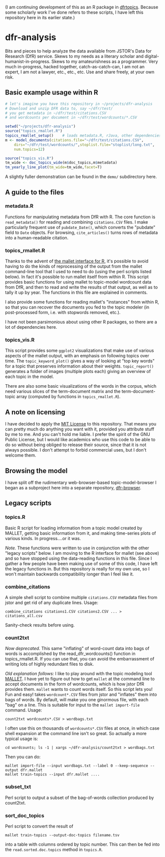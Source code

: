 (I am continuing development of this as an R package in [dfrtopics](http://github.com/agoldst/dfrtopics). Because some scholarly work I've done refers to these scripts, I have left this repository here in its earlier state.)

# dfr-analysis

Bits and pieces to help analyze the data available from JSTOR's Data for Research (DfR) service. Skews to my needs as a literary scholar and digital-humanist-in-progress. Skews to my amateurishness as a programmer. Very much in-progress, hacked together, catch-as-catch-can, I am not an expert, I am not a lawyer, etc., etc., etc. Use and share freely, at your own risk. 

## Basic example usage within R

```R
# let's imagine you have this repository in ~/projects/dfr-analysis
# Download and unzip DFR data to, say ~/dfr/test/
# you get metadata in ~/dfr/test/citations.CSV
# and wordcounts per document in ~/dfr/test/wordcounts/*.CSV

setwd("~/projects/dfr-analysis")
source("topics_rmallet.R")
topics_rmallet_setup()    # loads metadata.R, rJava, other dependencies
m <- model_documents(citations.file="~/dfr/test/citations.CSV",
    dirs="~/dfr/test/wordcounts/",stoplist.file="stoplist/long.txt",
    num.topics=12)

source("topics_vis.R")
tm_wide <- doc_topics_wide(m$doc_topics,m$metadata)
tm_yearly_line_plot(tm_wide=tm_wide,facet=T)
```

A slightly fuller demonstration can be found in the `demo/` subdirectory here.

## A guide to the files

### metadata.R

Functions for manipulating metadata from DfR with R. The core function is `read_metadata()` for reading and combining `citations.CSV` files. I make particularly frequent use of `pubdate_Date()`, which converts the "pubdate" field to `Date` objects. For browsing, `cite_articles()` turns rows of metadata into a human-readable citation.


### topics_rmallet.R

Thanks to the advent of [the mallet interface for R](http://www.cs.princeton.edu/~mimno/R/), it's possible to avoid having to do the kinds of reprocessing of the output from the mallet command-line tool that I used to need to do (using the perl scripts listed below). In fact it's possible to run mallet itself from within R. This script provides basic functions for using mallet to topic-model wordcount data from DfR, and then to read and write the results of that output, as well as to tally it up by year. The functions in this file are explained in comments.

I also provide some functions for reading mallet's "instances" from within R, so that you can recover the documents you fed to the topic modeler (in post-processed form, i.e. with stopwords removed, etc.).

I have not been parsimonious about using other R packages, so there are a lot of dependencies here.

### topics_vis.R

This script provides some `ggplot2` visualizations that make use of various aspects of the mallet output, with an emphasis on following topics over time. The `topic_keyword_plot()` gives a way of looking at "top key words" for a topic that preserves information about their weights. `topic_report()` generates a folder of images (multiple plots each) giving an overview of each topic in the model.

There are also some basic visualizations of the words in the corpus, which need various slices of the term-document matrix and the term-document-topic array (computed by functions in `topics_rmallet.R`).

## A note on licensing

I have decided to apply the [MIT License](https://github.com/agoldst/dfr-analysis/tree/master/LICENSE) to this repository. That means you can pretty much do anything you want with it, provided you attribute stuff by me to me. And you can't hold me liable. I prefer the spirit of the GNU Public License, but I would like academics who use this code to be able to do so without being obliged to release their source, since that it is not always possible. I don't attempt to forbid commercial uses, but I don't welcome them.

## Browsing the model

I have split off the rudimentary web-browser-based topic-model-browser I began as a subproject here into a separate repository, [dfr-browser](http://github.com/agoldst/dfr-browser).

## Legacy scripts

### topics.R

Basic R script for loading information from a topic model created by MALLET, getting basic information from it, and making time-series plots of various kinds. In progress....or it was.

*Note.* These functions were written to use in conjunction with the other "legacy scripts" below. I am moving to the R interface for mallet (see above) and so have stopped using the data-reading functions in this file. Since I gather a few people have been making use of some of this code, I have left the legacy functions in. But this repository is really for my own use, so I won't maintain backwards compatibility longer than I feel like it.

### combine_citations

A simple shell script to combine multiple `citations.CSV` metadata files
from jstor and get rid of any duplicate lines. Usage:

    combine_citations citations1.CSV citations2.CSV ... > citations_all.csv

Sanity-check results before using.

### count2txt

*Now deprecated*. This same "inflating" of word-count data into bags of words is accomplished by the read_dfr_wordcounts() function in topics_rmallet.R. If you can use that, you can avoid the embarrassment of writing lots of highly redundant files to disk.

*Old explanation follows:* I like to play around with the topic modeling tool [MALLET](http://mallet.cs.umass.edu). I have yet to figure out how to get `mallet` at the command line to accept documents in the form of wordcounts, which is how jstor DfR provides them. `mallet` wants to count words itself. So this script lets you! Fun and easy! takes `wordcount*.CSV` files from jstor and "inflates" them into bags of words. By default, will make you one ginormous file, with each "bag" on a line. This is suitable for input to the `mallet import-file` command. Usage:

    count2txt wordcounts*.CSV > wordbags.txt

I often use this on thousands of `wordcounts*.CSV` files at once, in which case shell expansion at the command line isn't so great. So actually a more typical usage is:

    cd wordcounts; ls -1 | xargs ~/dfr-analysis/count2txt > wordbags.txt

Then you can do:

    mallet import-file --input wordbags.txt --label 0 --keep-sequence --output dfr.mallet
    mallet train-topics --input dfr.mallet ....


### subset_txt

Perl script to output a subset of the bag-of-words collection produced by count2txt. 

### sort_doc_topics

Perl script to convert the result of

    mallet train-topics --output-doc-topics filename.tsv

into a table with columns ordered by topic number. This can then be fed into the ``read.sorted.doc.topics`` method in ``topics.R``.

